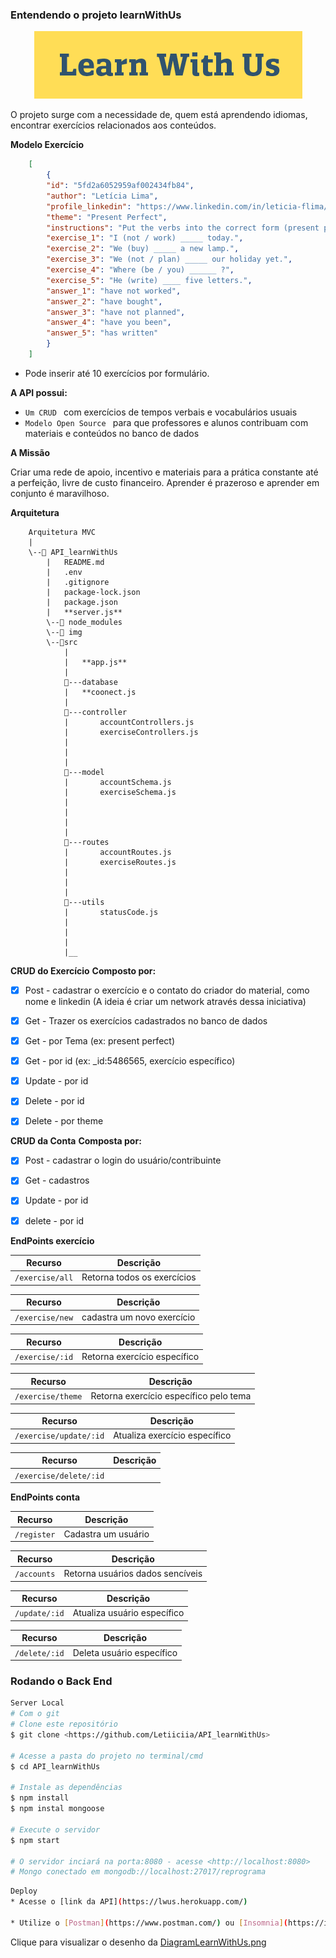 ### Entendendo o projeto learnWithUs

<p align="center">
<img src="https://github.com/Letiiciia/API_learnWithUs/blob/master/img/image-asset.png">
</p>

<p>O projeto surge com a necessidade de, quem está aprendendo idiomas, encontrar exercícios relacionados aos conteúdos.
</p>



**Modelo Exercício**

```json
    [
        {
        "id": "5fd2a6052959af002434fb84",
        "author": "Letícia Lima",
        "profile_linkedin": "https://www.linkedin.com/in/leticia-flima/",
        "theme": "Present Perfect",
        "instructions": "Put the verbs into the correct form (present perfect simple).",
        "exercise_1": "I (not / work) _____ today.",
        "exercise_2": "We (buy) _____ a new lamp.",
        "exercise_3": "We (not / plan) _____ our holiday yet.",
        "exercise_4": "Where (be / you) ______ ?",
        "exercise_5": "He (write) ____ five letters.",
        "answer_1": "have not worked",
        "answer_2": "have bought",
        "answer_3": "have not planned",
        "answer_4": "have you been",
        "answer_5": "has written"
        }
    ] 
```
-   Pode inserir até 10 exercícios por formulário.



**A API possui:**
- ``Um CRUD `` com exercícios de tempos verbais e  vocabulários usuais
- ``Modelo Open Source `` para que professores e alunos contribuam com materiais e conteúdos no banco de dados 



**A Missão**

<p>Criar uma rede de apoio, incentivo e materiais para a prática constante até a perfeição, livre de custo financeiro. Aprender é prazeroso e aprender em conjunto é maravilhoso.
</p>



**Arquitetura**

        Arquitetura MVC
        |
        \--📂 API_learnWithUs
            |   README.md  
            |   .env
            |   .gitignore
            |   package-lock.json
            |   package.json
            |   **server.js**
            \--📂 node_modules
            \--📂 img
            \--📂src
                |
                |   **app.js**
                |
                📂---database
                |   **coonect.js
                |
                📂---controller
                |       accountControllers.js
                |       exerciseControllers.js
                |       
                |       
                |
                📂---model
                |       accountSchema.js
                |       exerciseSchema.js
                |       
                |       
                |       
                |
                📂---routes
                |       accountRoutes.js
                |       exerciseRoutes.js
                |       
                |       
                |       
                📂---utils
                |       statusCode.js
                |       
                |       
                |       
                |__   




**CRUD do Exercício**
**Composto por:**
  
- [x] Post - cadastrar o exercício e o contato do criador do material, como nome e linkedin (A ideia é criar um network através dessa iniciativa)
- [x] Get - Trazer os exercícios cadastrados no banco de dados
- [x] Get - por Tema (ex: present perfect)
- [x] Get - por id (ex: _id:5486565, exercício específico)
- [x] Update - por id
- [x] Delete - por id
- [x]  Delete - por theme



**CRUD da Conta**
**Composta por:**

- [x]  Post - cadastrar o login do usuário/contribuinte
- [x]  Get  - cadastros
- [x]  Update - por id
- [x]  delete - por id



**EndPoints exercício**

| Recurso | Descrição |
| --- | --- |
| `/exercise/all` | Retorna todos os exercícios |

| Recurso | Descrição |
| --- | --- |
| `/exercise/new` | cadastra um novo exercício |

| Recurso | Descrição |
| --- | --- |
| `/exercise/:id` | Retorna exercício específico |

| Recurso | Descrição |
| --- | --- |
| `/exercise/theme` | Retorna exercício específico pelo tema|

| Recurso | Descrição |
| --- | --- |
| `/exercise/update/:id` | Atualiza exercício específico |

| Recurso | Descrição |
| --- | --- |
| `/exercise/delete/:id` || `/exercise/delete` | Deleta exercício específico |



**EndPoints conta**

| Recurso | Descrição |
| --- | --- |
| `/register` | Cadastra um usuário |

| Recurso | Descrição |
| --- | --- |
| `/accounts` | Retorna usuários dados sencíveis     |

| Recurso | Descrição |
| --- | --- |
| `/update/:id` | Atualiza usuário específico        |

| Recurso | Descrição |
| --- | --- |
| `/delete/:id` | Deleta usuário específico        |Server Local


### Rodando o Back End 

```bash
Server Local
# Com o git
# Clone este repositório
$ git clone <https://github.com/Letiiciia/API_learnWithUs>

# Acesse a pasta do projeto no terminal/cmd
$ cd API_learnWithUs

# Instale as dependências
$ npm install
$ npm instal mongoose

# Execute o servidor
$ npm start

# O servidor inciará na porta:8080 - acesse <http://localhost:8080>
# Mongo conectado em mongodb://localhost:27017/reprograma
```

```bash
Deploy
* Acesse o [link da API](https://lwus.herokuapp.com/)

* Utilize o [Postman](https://www.postman.com/) ou [Insomnia](https://insomnia.rest/download/) para para chamar e testar os endpoints da API localmente ou via Heroku
```


Clique para visualizar o desenho da [DiagramLearnWithUs.png](https://github.com/Letiiciia/API_learnWithUs/blob/master/img/Untitled%20Diagram.jpg)
